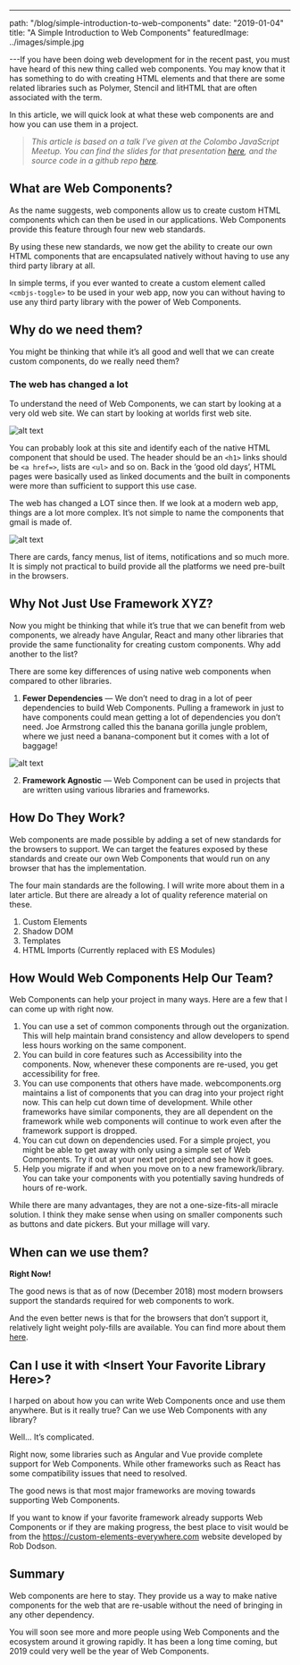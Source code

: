 ---

path: "/blog/simple-introduction-to-web-components"
date: "2019-01-04"
title: "A Simple Introduction to Web Components"
featuredImage: ../images/simple.jpg

---If you have been doing web development for in the recent past, you must have heard of this new thing called web components. You may know that it has something to do with creating HTML elements and that there are some related libraries such as Polymer, Stencil and litHTML that are often associated with the term.

In this article, we will quick look at what these web components are and how you can use them in a project.

> _This article is based on a talk I’ve given at the Colombo JavaScript Meetup. You can find the slides for that presentation [here](https://docs.google.com/presentation/d/1F1kC8hAvy8U003KhlHnJrKKwbb2iPbTLYKJR-IotfGA/edit#slide=id.p), and the source code in a github repo [here](https://github.com/nipuna777/cmbjs-web-components)._

## What are Web Components?

As the name suggests, web components allow us to create custom HTML components which can then be used in our applications. Web Components provide this feature through four new web standards.

By using these new standards, we now get the ability to create our own HTML components that are encapsulated natively without having to use any third party library at all.

In simple terms, if you ever wanted to create a custom element called `<cmbjs-toggle>` to be used in your web app, now you can without having to use any third party library with the power of Web Components.

## Why do we need them?

You might be thinking that while it’s all good and well that we can create custom components, do we really need them?

### The web has changed a lot

To understand the need of Web Components, we can start by looking at a very old web site. We can start by looking at worlds first web site.

![alt text](https://miro.medium.com/max/1354/1*F5Hu2kqus89PViPSqkQs0Q.png "First website")

You can probably look at this site and identify each of the native HTML component that should be used. The header should be an `<h1>` links should be `<a href=>`, lists are `<ul>` and so on. Back in the ‘good old days’, HTML pages were basically used as linked documents and the built in components were more than sufficient to support this use case.

The web has changed a LOT since then. If we look at a modern web app, things are a lot more complex. It’s not simple to name the components that gmail is made of.

![alt text](https://miro.medium.com/max/1400/1*3djr84V2FlH9Pp9dUl6e2A.png "gmail in multiple form factors")

There are cards, fancy menus, list of items, notifications and so much more. It is simply not practical to build provide all the platforms we need pre-built in the browsers.

## Why Not Just Use Framework XYZ?

Now you might be thinking that while it’s true that we can benefit from web components, we already have Angular, React and many other libraries that provide the same functionality for creating custom components. Why add another to the list?

There are some key differences of using native web components when compared to other libraries.

1. **Fewer Dependencies** — We don’t need to drag in a lot of peer dependencies to build Web Components. Pulling a framework in just to have components could mean getting a lot of dependencies you don’t need. Joe Armstrong called this the banana gorilla jungle problem, where we just need a banana-component but it comes with a lot of baggage!

![alt text](https://miro.medium.com/max/372/1*h_SQcikXFx4p4u9IUfrTSA.png "Gorilla, banana, Jungle!")

2. **Framework Agnostic** — Web Component can be used in projects that are written using various libraries and frameworks.

## How Do They Work?

Web components are made possible by adding a set of new standards for the browsers to support. We can target the features exposed by these standards and create our own Web Components that would run on any browser that has the implementation.

The four main standards are the following. I will write more about them in a later article. But there are already a lot of quality reference material on these.

1. Custom Elements
2. Shadow DOM
3. Templates
4. HTML Imports (Currently replaced with ES Modules)

## How Would Web Components Help Our Team?

Web Components can help your project in many ways. Here are a few that I can come up with right now.

1. You can use a set of common components through out the organization. This will help maintain brand consistency and allow developers to spend less hours working on the same component.
2. You can build in core features such as Accessibility into the components. Now, whenever these components are re-used, you get accessibility for free.
3. You can use components that others have made. webcomponents.org maintains a list of components that you can drag into your project right now. This can help cut down time of development. While other frameworks have similar components, they are all dependent on the framework while web components will continue to work even after the framework support is dropped.
4. You can cut down on dependencies used. For a simple project, you might be able to get away with only using a simple set of Web Components. Try it out at your next pet project and see how it goes.
5. Help you migrate if and when you move on to a new framework/library. You can take your components with you potentially saving hundreds of hours of re-work.

While there are many advantages, they are not a one-size-fits-all miracle solution. I think they make sense when using on smaller components such as buttons and date pickers. But your millage will vary.

## When can we use them?

**Right Now!**

The good news is that as of now (December 2018) most modern browsers support the standards required for web components to work.

And the even better news is that for the browsers that don’t support it, relatively light weight poly-fills are available. You can find more about them [here](https://www.webcomponents.org/polyfills/).

## Can I use it with \<Insert Your Favorite Library Here\>?

I harped on about how you can write Web Components once and use them anywhere. But is it really true? Can we use Web Components with any library?

Well… It’s complicated.

Right now, some libraries such as Angular and Vue provide complete support for Web Components. While other frameworks such as React has some compatibility issues that need to resolved.

The good news is that most major frameworks are moving towards supporting Web Components.

If you want to know if your favorite framework already supports Web Components or if they are making progress, the best place to visit would be from the https://custom-elements-everywhere.com website developed by Rob Dodson.

## Summary

Web components are here to stay. They provide us a way to make native components for the web that are re-usable without the need of bringing in any other dependency.

You will soon see more and more people using Web Components and the ecosystem around it growing rapidly. It has been a long time coming, but 2019 could very well be the year of Web Components.
